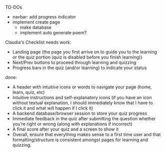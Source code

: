 TO-DOs
- navbar: add progress indicator
- implement create page
    - make database 
    - implement auto generate poem?

Claudia's Checklist
needs work:
- Landing page (the page you first arrive on to guide you to the learning or the quiz portion (quiz is disabled before you finish learning))
- Next/Prev buttons to proceed through learning and quizzing
- Progress bars in the quiz (and/or learning) to indicate your status

done: 
- A header with intuitive icons or words to navigate your page (home, learn, quiz, etc)
- Intuitive instructions and self-explanatory icons (if you have an icon without textual explanation, I should immediately know that I have to click it and what will happen if I click it)
- A backend database/browser session to store your quiz progress
- Immediate feedback in the quiz after submitting the question whether you’re right or wrong (along with explanations if incorrect)
- A final score after your quiz and a screen to show it
- Overall, ensure that everything makes sense to a first time user and that formatting/structure is consistent amongst pages for learning and quizzing.